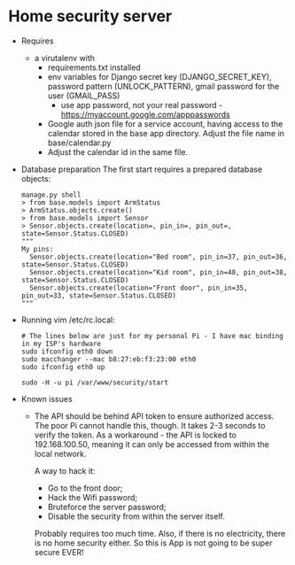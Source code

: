 # Home security server

* Requires
  - a virutalenv with
    - requirements.txt installed
    - env variables for Django secret key (DJANGO_SECRET_KEY), password pattern (UNLOCK_PATTERN), gmail password for the user (GMAIL_PASS)
        * use app password, not your real password - https://myaccount.google.com/apppasswords
    - Google auth json file for a service account, having access to the calendar stored in the base app directory. Adjust the file name in base/calendar.py
    - Adjust the calendar id in the same file.

* Database preparation
  The first start requires a prepared database objects:
  ```
  manage.py shell
  > from base.models import ArmStatus
  > ArmStatus.objects.create()
  > from base.models import Sensor
  > Sensor.objects.create(location=, pin_in=, pin_out=, state=Sensor.Status.CLOSED)
  """
  My pins:
    Sensor.objects.create(location="Bed room", pin_in=37, pin_out=36, state=Sensor.Status.CLOSED)
    Sensor.objects.create(location="Kid room", pin_in=40, pin_out=38, state=Sensor.Status.CLOSED)
    Sensor.objects.create(location="Front door", pin_in=35, pin_out=33, state=Sensor.Status.CLOSED)
  """
  ```

* Running
  vim /etc/rc.local:
    ```
    # The lines below are just for my personal Pi - I have mac binding in my ISP's hardware
    sudo ifconfig eth0 down
    sudo macchanger --mac b8:27:eb:f3:23:00 eth0
    sudo ifconfig eth0 up

    sudo -H -u pi /var/www/security/start
    ```

* Known issues
  - The API should be behind API token to ensure authorized access.
    The poor Pi cannot handle this, though. It takes 2-3 seconds to verify the token.
    As a workaround - the API is locked to 192.168.100.50, meaning it can only be accessed from within the local network.

    A way to hack it:
    - Go to the front door;
    - Hack the Wifi password;
    - Bruteforce the server password;
    - Disable the security from within the server itself.

    Probably requires too much time. Also, if there is no electricity, there is no home security either. So this is App is not going to be super secure EVER!
